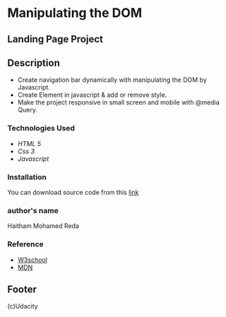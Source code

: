 # Manipulating the DOM

## Landing Page Project

## Description

- Create navigation bar dynamically with manipulating the DOM by Javascript.
- Create Element in javascript & add or remove style.
- Make the project responsive in small screen and mobile with @media Query.

### Technologies Used

+ *HTML 5*
+ *Css 3*
+ *Javascript*

### Installation

You can download source code from this [link](https://github.com/Haitham0Reda/landing-page-project)

### author's name
Haitham Mohamed Reda


### Reference

- [W3school](https://www.w3schools.com/)
- [MDN](https://developer.mozilla.org/en-US/)

## Footer
(c)Udacity

